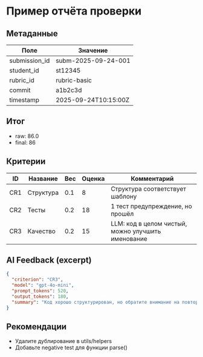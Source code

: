 # Пример отчёта проверки

## Метаданные

| Поле | Значение |
|------|----------|
| submission_id | subm-2025-09-24-001 |
| student_id | st12345 |
| rubric_id | rubric-basic |
| commit | a1b2c3d |
| timestamp | 2025-09-24T10:15:00Z |

## Итог

- raw: 86.0
- final: 86

## Критерии

| ID | Название | Вес | Оценка | Комментарий |
|----|----------|-----|--------|-------------|
| CR1 | Структура | 0.1 | 8 | Структура соответствует шаблону |
| CR2 | Тесты | 0.2 | 18 | 1 тест предупреждение, но прошёл |
| CR3 | Качество | 0.2 | 15 | LLM: код в целом чистый, можно улучшить именование |

## AI Feedback (excerpt)

```json
{
  "criterion": "CR3",
  "model": "gpt-4o-mini",
  "prompt_tokens": 520,
  "output_tokens": 180,
  "summary": "Код хорошо структурирован, но обратите внимание на повторяющийся фрагмент в utils." 
}
```

## Рекомендации

- Удалите дублирование в utils/helpers
- Добавьте negative test для функции parse()
